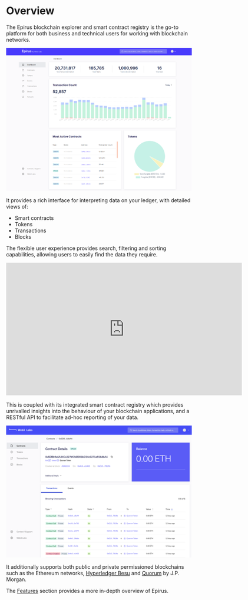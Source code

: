# Overview

The Epirus blockchain explorer and smart contract registry is the go-to platform for both
business and technical users for working with blockchain networks.

![Epirus dashboard](./img/dashboard.png)

It provides a rich interface for interpreting data on your ledger, with detailed views of:

- Smart contracts
- Tokens
- Transactions
- Blocks

The flexible user experience provides search, filtering and sorting capabilities, allowing users 
to easily find the data they require.

<iframe src="https://player.vimeo.com/video/333204985" width="640" height="360" frameborder="0" allow="autoplay; fullscreen" allowfullscreen></iframe>

This is coupled with its integrated smart contract registry which provides unrivalled insights 
into the behaviour of your blockchain applications, and a RESTful API to facilitate ad-hoc 
reporting of your data.

![Epirus screenshot](./img/contract_details.png)

It additionally supports both public and private permissioned blockchains such as the 
Ethereum networks, [Hyperledger Besu](https://www.hyperledger.org/projects/besu) and [Quorum](https://github.com/jpmorganchase/quorum) by J.P. Morgan.

The [Features](features.md) section provides a more in-depth overview of Epirus.